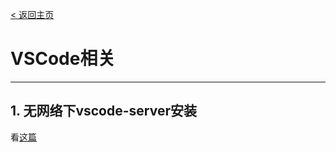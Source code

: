 [< 返回主页](../README.md)
# VSCode相关
---
## 1. 无网络下vscode-server安装
看[这篇](https://zhuanlan.zhihu.com/p/294933020)